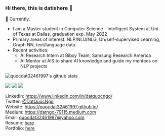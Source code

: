 ### Hi there, this is datishere 👋

🔭 Currently,
 - I am a Master student in Computer Science - Intelligent System at Uni. of Texas at Dallas, graduation exp. May 2022
 - Primary areas of interest: NLP/NLU/NLG, Un/self-supervised Learning, Graph NN, text/language data.
 - Recent activities:
   - AI Research Intern at Bibxy Team, Samsung Research America
   - AI Mentor at AIS to share AI knowledge and guide my mentees on NLP projects
 
![quocdat32461997's github stats](https://github-readme-stats.vercel.app/api?username=quocdat32461997&show_icons=true&theme=radical&count_private=true)

![](https://img.shields.io/badge/-Python-informational?logo=Python&color=9F9393)
![](https://img.shields.io/badge/-TensorFlow-informational?logo=TensorFlow&color=F2EFEF)
![](https://img.shields.io/badge/-AWS-informational?logo=AWS&color=FFCCCC)

LinkedIn: https://www.linkedin.com/in/datquocngo/ \
Twitter: [@DatQuocNgo](https://twitter.com/DatQuocNgo) \
Website: https://quocdat32461997.github.io/ \
Medium: https://datngo-79115.medium.com \
Email: quocdat32461997@yahoo.com \
Resume: [here](https://drive.google.com/file/d/1YCcqCXW5z3EjiIBQg1x4XaIw8mvjkniP/view?usp=sharing) \
Portfolio: [here](https://kind-ginger-256.notion.site/machine-learning-portfolio-448355abb41b4b728989b5249f1dffa5)
